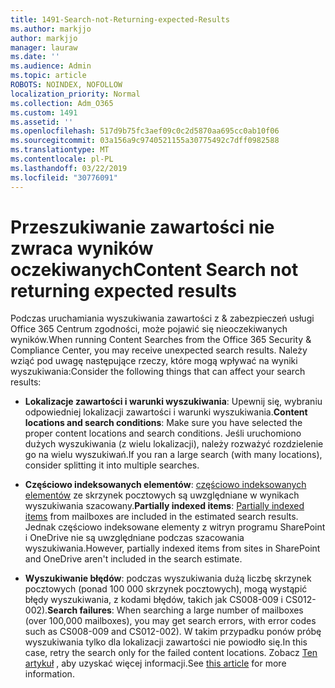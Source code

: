 ```yaml
---
title: 1491-Search-not-Returning-expected-Results
ms.author: markjjo
author: markjjo
manager: lauraw
ms.date: ''
ms.audience: Admin
ms.topic: article
ROBOTS: NOINDEX, NOFOLLOW
localization_priority: Normal
ms.collection: Adm_O365
ms.custom: 1491
ms.assetid: ''
ms.openlocfilehash: 517d9b75fc3aef09c0c2d5870aa695cc0ab10f06
ms.sourcegitcommit: 03a156a9c9740521155a30775492c7dff0982588
ms.translationtype: MT
ms.contentlocale: pl-PL
ms.lasthandoff: 03/22/2019
ms.locfileid: "30776091"
---
```

# <a name="content-search-not-returning-expected-results"></a><span data-ttu-id="a3b2f-102">Przeszukiwanie zawartości nie zwraca wyników oczekiwanych</span><span class="sxs-lookup"><span data-stu-id="a3b2f-102">Content Search not returning expected results</span></span>

<span data-ttu-id="a3b2f-103">Podczas uruchamiania wyszukiwania zawartości z & zabezpieczeń usługi Office 365 Centrum zgodności, może pojawić się nieoczekiwanych wyników.</span><span class="sxs-lookup"><span data-stu-id="a3b2f-103">When running Content Searches from the Office 365 Security & Compliance Center, you may receive unexpected search results.</span></span> <span data-ttu-id="a3b2f-104">Należy wziąć pod uwagę następujące rzeczy, które mogą wpływać na wyniki wyszukiwania:</span><span class="sxs-lookup"><span data-stu-id="a3b2f-104">Consider the following things that can affect your search results:</span></span>

- <span data-ttu-id="a3b2f-105">**Lokalizacje zawartości i warunki wyszukiwania**: Upewnij się, wybraniu odpowiedniej lokalizacji zawartości i warunki wyszukiwania.</span><span class="sxs-lookup"><span data-stu-id="a3b2f-105">**Content locations and search conditions**: Make sure you have selected the proper content locations and search conditions.</span></span> <span data-ttu-id="a3b2f-106">Jeśli uruchomiono dużych wyszukiwania (z wielu lokalizacji), należy rozważyć rozdzielenie go na wielu wyszukiwań.</span><span class="sxs-lookup"><span data-stu-id="a3b2f-106">If you ran a large search (with many locations), consider splitting it into multiple searches.</span></span>

- <span data-ttu-id="a3b2f-107">**Częściowo indeksowanych elementów**: [częściowo indeksowanych elementów](https://docs.microsoft.com/office365/securitycompliance/partially-indexed-items-in-content-search) ze skrzynek pocztowych są uwzględniane w wynikach wyszukiwania szacowany.</span><span class="sxs-lookup"><span data-stu-id="a3b2f-107">**Partially indexed items**:  [Partially indexed items](https://docs.microsoft.com/office365/securitycompliance/partially-indexed-items-in-content-search) from mailboxes are included in the estimated search results.</span></span> <span data-ttu-id="a3b2f-108">Jednak częściowo indeksowane elementy z witryn programu SharePoint i OneDrive nie są uwzględniane podczas szacowania wyszukiwania.</span><span class="sxs-lookup"><span data-stu-id="a3b2f-108">However, partially indexed items from sites in SharePoint and OneDrive aren't included in the search estimate.</span></span>

- <span data-ttu-id="a3b2f-109">**Wyszukiwanie błędów**: podczas wyszukiwania dużą liczbę skrzynek pocztowych (ponad 100 000 skrzynek pocztowych), mogą wystąpić błędy wyszukiwania, z kodami błędów, takich jak CS008-009 i CS012-002).</span><span class="sxs-lookup"><span data-stu-id="a3b2f-109">**Search failures**: When searching a large number of mailboxes (over 100,000 mailboxes), you may get search errors, with error codes such as CS008-009 and CS012-002).</span></span> <span data-ttu-id="a3b2f-110">W takim przypadku ponów próbę wyszukiwania tylko dla lokalizacji zawartości nie powiodło się.</span><span class="sxs-lookup"><span data-stu-id="a3b2f-110">In this case, retry the search only for the failed content locations.</span></span> <span data-ttu-id="a3b2f-111">Zobacz [Ten artykuł](https://docs.microsoft.com/office365/securitycompliance/retry-failed-content-search) , aby uzyskać więcej informacji.</span><span class="sxs-lookup"><span data-stu-id="a3b2f-111">See  [this article](https://docs.microsoft.com/office365/securitycompliance/retry-failed-content-search) for more information.</span></span>
